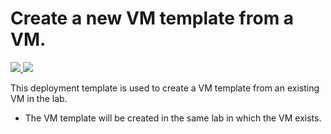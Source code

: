 # Create a new VM template from a VM.

<a href="https://portal.azure.com/#create/Microsoft.Template/uri/https%3A%2F%2Fraw.githubusercontent.com%2Fazure%2Fazure-quickstart-templates%2Fmaster%2F101-dtl-create-vmtemplate%2Fazuredeploy.json" target="_blank">
    <img src="http://azuredeploy.net/deploybutton.png"/>
</a>

<a href="http://armviz.io/#/?load=https://raw.githubusercontent.com/azure/azure-quickstart-templates/master/101-dtl-create-vmtemplate/azuredeploy.json" target="_blank">
  <img src="http://armviz.io/visualizebutton.png"/>
</a>


This deployment template is used to create a VM template from an existing VM in the lab.
- The VM template will be created in the same lab in which the VM exists.
